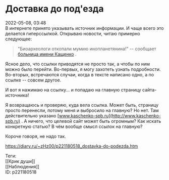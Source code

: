 Доставка до под'езда
=====================

   
 2022-05-08, 03:48   
  В интернете принято указывать источник информации. И чаще всего это делается гиперссылкой. Открываю новости, читаю примерно следующее:   
   
 
>  "Биоархеологи откопали мумию инопланетянина!" -- сообщает  [больница имени Кащенко](https://www.kaschenko-spb.ru/)  . 

   
 Ясное дело, что ссылки приводятся не просто так, а чтобы по ним можно было перейти. Во-первых, я могу захотеть узнать подробности. Во-вторых, встречаются случаи, когда в тексте написано одно, а по ссылке -- совсем другое.   
   
 И вот я нажимаю на ссылку... и попадаю на главную страницу сайта-источника!   
   
 Я возвращаюсь и проверяю, куда вела ссылка. Может быть, страницу просто перенесли, потому меня и выбросило на главную? Но нет. Там действительно указано  [www.kaschenko-spb.ru](http://www.kaschenko-spb.ru)  . А ничего, что целевой сайт может быть огромным? Как искать конкретную статью? В чём вообще смысл ссылок на главную?   
   
 Короче говоря, не надо так.   
    
 <https://diary.ru/~zHz00/p221180518_dostavka-do-podezda.htm>   
   
 Теги:   
 [[Крик души]]   
 [[Наблюдения]]   
 ID: p221180518